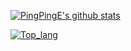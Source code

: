 [![PingPingE's github stats](https://github-readme-stats.vercel.app/api?username=PingPingE&show_icons=true&theme=radical)](https://github.com/PingPingE/PingPingE)

[![Top_lang](https://github-readme-stats.vercel.app/api/top-langs?username=PingPingE&repo=PingPingE&theme=radical&hide=jupyter%20notebook)](https://github.com/PingPingE/PingPingE)
